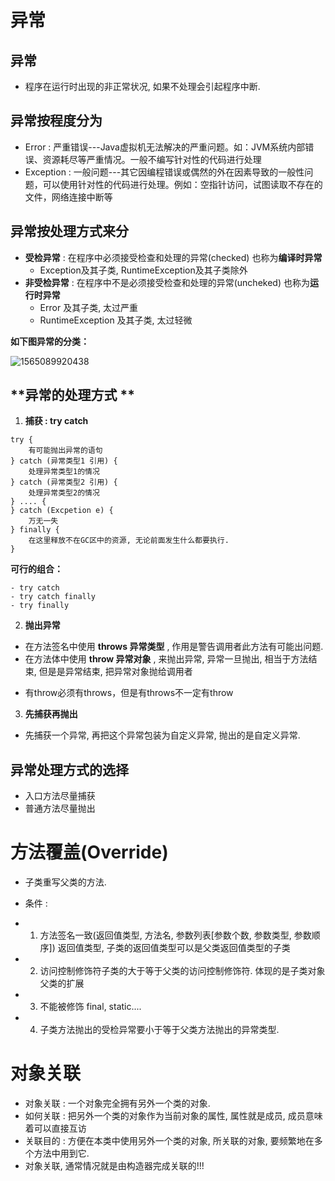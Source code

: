 # 异常

## 异常 

* 程序在运行时出现的非正常状况, 如果不处理会引起程序中断.

## **异常按程度分为** 

* Error : 严重错误---Java虚拟机无法解决的严重问题。如：JVM系统内部错误、资源耗尽等严重情况。一般不编写针对性的代码进行处理
* Exception : 一般问题---其它因编程错误或偶然的外在因素导致的一般性问题，可以使用针对性的代码进行处理。例如：空指针访问，试图读取不存在的文件，网络连接中断等

## **异常按处理方式来分** 

 * **受检异常** : 在程序中必须接受检查和处理的异常(checked) 也称为**编译时异常**
   * Exception及其子类, RuntimeException及其子类除外
 * **非受检异常** : 在程序中不是必须接受检查和处理的异常(uncheked) 也称为**运行时异常**
   * Error 及其子类, 太过严重
   * RuntimeException 及其子类, 太过轻微

**如下图异常的分类：**

![1565089920438](C:\Users\gengqing\AppData\Roaming\Typora\typora-user-images\1565089920438.png)

## **异常的处理方式 **

1. **捕获 : try catch** 

```
try {
	有可能抛出异常的语句
} catch (异常类型1 引用) {
	处理异常类型1的情况
} catch (异常类型2 引用) {
	处理异常类型2的情况
} .... {
} catch (Excpetion e) {
	万无一失
} finally {
	在这里释放不在GC区中的资源, 无论前面发生什么都要执行.
}
```

**可行的组合：**

```
- try catch 
- try catch finally 
- try finally 
```

2. **抛出异常** 

- 在方法签名中使用	**throws 异常类型**	, 作用是警告调用者此方法有可能出问题.
- 在方法体中使用    **throw 异常对象**    , 来抛出异常, 异常一旦抛出, 相当于方法结束, 但是是异常结束, 把异常对象抛给调用者

* 有throw必须有throws，但是有throws不一定有throw

3. **先捕获再抛出**

* 先捕获一个异常, 再把这个异常包装为自定义异常, 抛出的是自定义异常.

## 异常处理方式的选择  

* 入口方法尽量捕获
* 普通方法尽量抛出

# 方法覆盖(Override) 

* 子类重写父类的方法.

 * 条件 :
 * 1) 方法签名一致(返回值类型, 方法名, 参数列表[参数个数, 参数类型, 参数顺序]) 返回值类型, 子类的返回值类型可以是父类返回值类型的子类
 * 2) 访问控制修饰符子类的大于等于父类的访问控制修饰符. 体现的是子类对象父类的扩展
 * 3) 不能被修饰 final, static....
 * 4) 子类方法抛出的受检异常要小于等于父类方法抛出的异常类型. 

# 对象关联

* 对象关联 : 一个对象完全拥有另外一个类的对象. 
* 如何关联 : 把另外一个类的对象作为当前对象的属性, 属性就是成员, 成员意味着可以直接互访
* 关联目的 : 方便在本类中使用另外一个类的对象, 所关联的对象, 要频繁地在多个方法中用到它.
* 对象关联, 通常情况就是由构造器完成关联的!!!